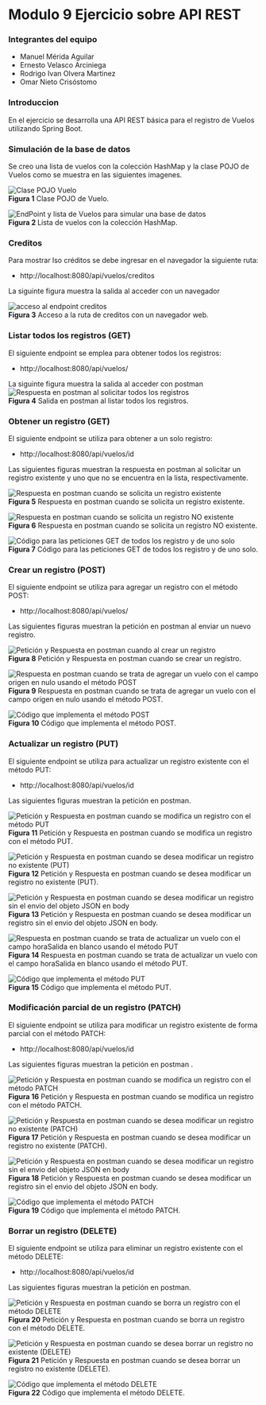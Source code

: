 # Modulo 9 Ejercicio sobre API REST

### Integrantes del equipo
* Manuel Mérida Aguilar
* Ernesto Velasco Arciniega
* Rodrigo Ivan  Olvera Martinez
* Omar Nieto Crisóstomo

### Introduccion

En el ejercicio se desarrolla una API REST básica para el registro de Vuelos utilizando Spring Boot.


### Simulación de la base de datos

Se creo una lista de vuelos con la colección HashMap y la clase POJO de Vuelos  como se muestra en 
las siguientes imagenes.

<img src="/images/Vuelo.png" alt="Clase POJO  Vuelo"> <br>
<strong> Figura 1</strong>  Clase POJO de Vuelo.

<img src="/images/end_point_y_listadb2.png" alt="EndPoint y lista de Vuelos para simular una base de datos"> <br>
<strong>Figura 2 </strong>  Lista de vuelos con la colección HashMap.

### Creditos

Para mostrar lso créditos se debe ingresar en el navegador la siguiente ruta:
* http://localhost:8080/api/vuelos/creditos

La siguinte figura muestra la salida al acceder con un navegador

<img src="/images/creditos.png" alt="acceso al endpoint creditos"> <br>
<strong> Figura 3</strong> Acceso a la ruta de creditos con un navegador web.

### Listar todos los registros (GET)

El siguiente endpoint se emplea para obtener todos los registros:
* http://localhost:8080/api/vuelos/

La siguinte figura muestra la salida al acceder con postman 
<img src="/images/findAll_vuelos_postman.png" alt="Respuesta en postman al solicitar todos los registros"> <br>
<strong> Figura 4</strong> Salida en postman al listar todos los registros.

### Obtener un registro (GET)

El siguiente endpoint se utiliza para obtener a un solo registro:
* http://localhost:8080/api/vuelos/id

Las siguientes figuras muestran la respuesta en postman al solicitar un registro existente
y uno que no se encuentra en la lista, respectivamente.

<img src="/images/findById_vuelos_ok_postman.png" alt="Respuesta en postman cuando se solicita un registro existente">  <br>
<strong> Figura 5</strong> Respuesta en postman cuando se solicita un registro existente.

<img src="/images/findById_vuelos_notFound_postman.png" alt="Respuesta en postman cuando se solicita un registro NO existente">  <br>
<strong> Figura 6</strong> Respuesta en postman cuando se solicita un registro NO existente.

<img src="/images/getAll_getById.png" alt="Código para las peticiones GET de todos los registro y de uno solo"> <br>
<strong> Figura 7</strong> Código para las peticiones GET de todos los registro y de uno solo.


### Crear un registro (POST)

El siguiente endpoint se utiliza para agregar un registro con el método POST:
* http://localhost:8080/api/vuelos/

Las siguientes figuras muestran la petición en postman al enviar un nuevo registro.

<img src="/images/agregarVuelo_ok_postman.png" alt="Petición y Respuesta en postman cuando al crear un registro"> <br>
<strong> Figura 8</strong> Petición y Respuesta en postman cuando se crear un registro.

<img src="/images/AgregarVuelo_Post_NotNull_postman.png" alt="Respuesta en postman cuando se trata de agregar un vuelo con el campo origen en nulo usando el método  POST"> <br>
<strong> Figura 9</strong> Respuesta en postman cuando se trata de agregar un vuelo con el campo origen en nulo usando el método  POST.


<img src="/images/agregarVuelo.png" alt="Código que implementa el método POST"> <br>
<strong> Figura 10</strong> Código que implementa el método POST.


### Actualizar un registro (PUT)

El siguiente endpoint se utiliza para actualizar un registro existente con el método PUT:
* http://localhost:8080/api/vuelos/id

Las siguientes figuras muestran la petición en postman.

<img src="/images/actualizarVuelo_ok_postman.png" alt="Petición y Respuesta en postman cuando se modifica un registro con el método PUT"> <br>
<strong> Figura 11</strong> Petición y Respuesta en postman cuando se modifica un registro con el método PUT.

<img src="/images/actualizarVuelo_notFound_postman.png" alt="Petición y Respuesta en postman cuando se desea modificar un registro no existente (PUT)"> <br>
<strong> Figura 12</strong> Petición y Respuesta en postman cuando se desea modificar un registro no existente (PUT).

<img src="/images/actualizarVuelo_badRequest_postman.png" alt="Petición y Respuesta en postman cuando se desea modificar un registro sin el envio del objeto JSON en body"> <br>
<strong> Figura 13</strong> Petición y Respuesta en postman cuando se desea modificar un registro sin el envio del objeto JSON en body.

<img src="/images/actualizarVuelo_NotBlank_postman.png" alt="Respuesta en postman cuando se trata de actualizar un vuelo con el campo horaSalida en blanco usando el método  PUT"> <br>
<strong> Figura 14</strong> Respuesta en postman cuando se trata de actualizar un vuelo con el campo horaSalida en blanco usando el método  PUT.


<img src="/images/updateVuelo.png" alt="Código que implementa el método PUT"> <br>
<strong> Figura 15</strong> Código que implementa el método PUT.

### Modificación parcial de un registro (PATCH)

El siguiente endpoint se utiliza para modificar un registro existente de forma parcial con el método PATCH:
* http://localhost:8080/api/vuelos/id

Las siguientes figuras muestran la petición en postman .

<img src="/images/modificarVuelo_ok_postman.png" alt="Petición y Respuesta en postman cuando se modifica un registro con el método PATCH"> <br>
<strong> Figura 16</strong> Petición y Respuesta en postman cuando se modifica un registro con el método PATCH.

<img src="/images/modificarVuelo_notFound_postman.png" alt="Petición y Respuesta en postman cuando se desea modificar un registro no existente (PATCH)"> <br>
<strong> Figura 17</strong> Petición y Respuesta en postman cuando se desea modificar un registro no existente (PATCH).

<img src="/images/modificarVuelo_badRequest_postman.png" alt="Petición y Respuesta en postman cuando se desea modificar un registro sin el envio del objeto JSON en body"> <br>
<strong> Figura 18</strong> Petición y Respuesta en postman cuando se desea modificar un registro sin el envio del objeto JSON en body.

<img src="/images/actualizarVuelo.png" alt="Código que implementa el método PATCH"> <br>
<strong> Figura 19</strong> Código que implementa el método PATCH.



### Borrar un registro (DELETE)

El siguiente endpoint se utiliza para eliminar un registro existente con el método DELETE:
* http://localhost:8080/api/vuelos/id

Las siguientes figuras muestran la petición en postman.

<img src="/images/deleteVuelo_ok_postman.png" alt="Petición y Respuesta en postman cuando se borra  un registro con el método DELETE"> <br>
<strong> Figura 20</strong> Petición y Respuesta en postman cuando se borra un registro con el método DELETE.

<img src="/images/deleteVuelo_notFound_postman.png" alt="Petición y Respuesta en postman cuando se desea borrar un registro no existente (DELETE)"> <br>
<strong> Figura 21</strong> Petición y Respuesta en postman cuando se desea borrar un registro no existente (DELETE).

<img src="/images/deleteVuelo.png" alt="Código que implementa el método DELETE" > <br>
<strong> Figura 22</strong> Código que implementa el método DELETE.







